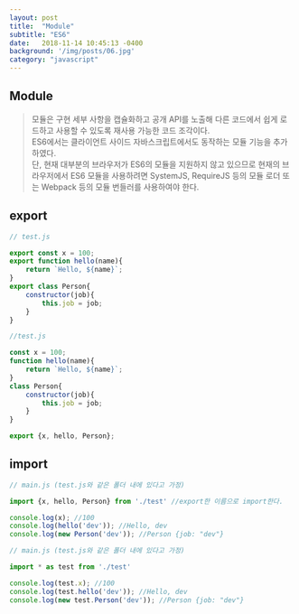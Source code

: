 ```yaml
---
layout: post
title:  "Module"
subtitle: "ES6"
date:   2018-11-14 10:45:13 -0400
background: '/img/posts/06.jpg'
category: "javascript"
---
```

## Module
> 모듈은 구현 세부 사항을 캡슐화하고 공개 API를 노출해 다른 코드에서 쉽게 로드하고 사용할 수 있도록 재사용 가능한 코드 조각이다.<br>ES6에서는 클라이언트 사이드 자바스크립트에서도 동작하는 모듈 기능을 추가하였다.<br>단, 현재 대부분의 브라우저가 ES6의 모듈을 지원하지 않고 있으므로 현재의 브라우저에서 ES6 모듈을 사용하려면 SystemJS, RequireJS 등의 모듈 로더 또는 Webpack 등의 모듈 번들러를 사용하여야 한다.

## export
~~~javascript
// test.js        

export const x = 100;
export function hello(name){
    return `Hello, ${name}`;
}
export class Person{
    constructor(job){
        this.job = job;
    }
}
~~~
~~~javascript
//test.js

const x = 100;
function hello(name){
    return `Hello, ${name}`;
}
class Person{
    constructor(job){
        this.job = job;
    }
}

export {x, hello, Person};
~~~

## import 
~~~javascript
// main.js (test.js와 같은 폴더 내에 있다고 가정)

import {x, hello, Person} from './test' //export한 이름으로 import한다.

console.log(x); //100
console.log(hello('dev')); //Hello, dev
console.log(new Person('dev')); //Person {job: "dev"}
~~~
~~~javascript
// main.js (test.js와 같은 폴더 내에 있다고 가정)   

import * as test from './test'

console.log(test.x); //100
console.log(test.hello('dev')); //Hello, dev
console.log(new test.Person('dev')); //Person {job: "dev"}
~~~